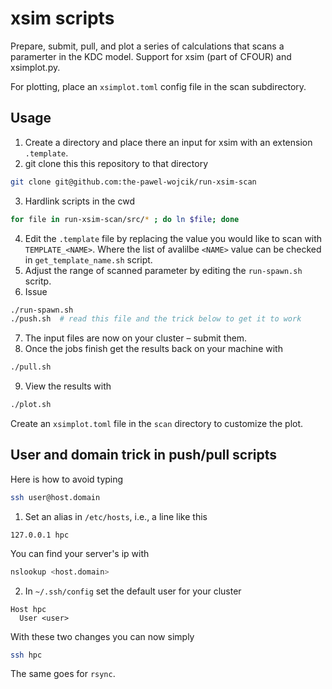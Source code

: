 # xsim scripts 
Prepare, submit, pull, and plot a series of calculations that scans a
paramerter in the KDC model. Support for xsim (part of CFOUR) and xsimplot.py.

For plotting, place an `xsimplot.toml` config file in the scan subdirectory.

## Usage
1. Create a directory and place there an input for xsim with an extension
`.template`.
2. git clone this this repository to that directory
```bash
git clone git@github.com:the-pawel-wojcik/run-xsim-scan
```
3. Hardlink scripts in the cwd
```bash
for file in run-xsim-scan/src/* ; do ln $file; done
```
4. Edit the `.template` file by replacing the value you would like to scan with 
`TEMPLATE_<NAME>`. Where the list of avalilbe `<NAME>` value can be checked in
`get_template_name.sh` script.
5. Adjust the range of scanned parameter by editing the `run-spawn.sh` scritp.
6. Issue 
```bash
./run-spawn.sh
./push.sh  # read this file and the trick below to get it to work
```
7. The input files are now on your cluster – submit them.
8. Once the jobs finish get the results back on your machine with
```bash
./pull.sh
```
9. View the results with
```bash
./plot.sh
```
Create an `xsimplot.toml` file in the `scan` directory to customize the plot.

## User and domain trick in push/pull scripts
Here is how to avoid typing 
```bash
ssh user@host.domain
```

1. Set an alias in `/etc/hosts`, i.e., a line like this
```
127.0.0.1 hpc
```
You can find your server's ip with 
```bash
nslookup <host.domain>
```

2. In `~/.ssh/config` set the default user for your cluster
```
Host hpc
  User <user>
```

With these two changes you can now simply
```bash
ssh hpc
```
The same goes for `rsync`.
